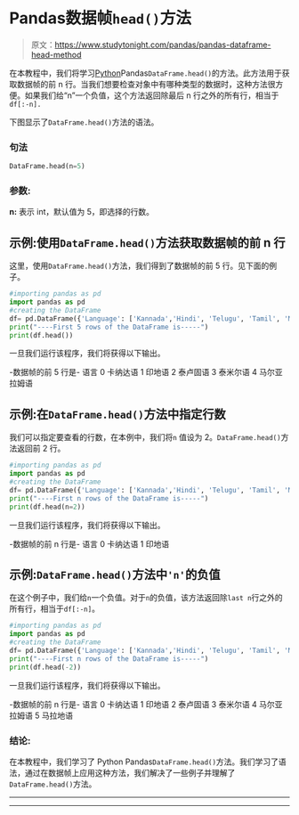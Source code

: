 # Pandas数据帧`head()`方法

> 原文：<https://www.studytonight.com/pandas/pandas-dataframe-head-method>

在本教程中，我们将学习[Python](https://www.studytonight.com/python/getting-started-with-python)Pandas`DataFrame.head()`的方法。此方法用于获取数据帧的前 n 行。当我们想要检查对象中有哪种类型的数据时，这种方法很方便。如果我们给“n”一个负值，这个方法返回除最后 n 行之外的所有行，相当于`df[:-n].`

下图显示了`DataFrame.head()`方法的语法。

### 句法

```py
DataFrame.head(n=5)
```

### 参数:

**n:** 表示 int，默认值为 5，即选择的行数。

## 示例:使用`DataFrame.head()`方法获取数据帧的前 n 行

这里，使用`DataFrame.head()`方法，我们得到了数据帧的前 5 行。见下面的例子。

```py
#importing pandas as pd
import pandas as pd
#creating the DataFrame
df= pd.DataFrame({'Language': ['Kannada','Hindi', 'Telugu', 'Tamil', 'Malyalam','Marathi','Konkani','Tulu']})
print("----First 5 rows of the DataFrame is-----")
print(df.head())
```

一旦我们运行该程序，我们将获得以下输出。

-数据帧的前 5 行是-
语言
0 卡纳达语
1 印地语
2 泰卢固语
3 泰米尔语
4 马尔亚拉姆语

## 示例:在`DataFrame.head()`方法中指定行数

我们可以指定要查看的行数，在本例中，我们将`n` 值设为 2。`DataFrame.head()`方法返回前 2 行。

```py
#importing pandas as pd
import pandas as pd
#creating the DataFrame
df= pd.DataFrame({'Language': ['Kannada','Hindi', 'Telugu', 'Tamil', 'Malyalam','Marathi','Konkani','Tulu']})
print("----First n rows of the DataFrame is-----")
print(df.head(n=2))
```

一旦我们运行该程序，我们将获得以下输出。

-数据帧的前 n 行是-
语言
0 卡纳达语
1 印地语

## 示例:`DataFrame.head()`方法中`'n'`的负值

在这个例子中，我们给`n`一个负值。对于`n`的负值，该方法返回除`last n`行之外的所有行，相当于`df[:-n]`。

```py
#importing pandas as pd
import pandas as pd
#creating the DataFrame
df= pd.DataFrame({'Language': ['Kannada','Hindi', 'Telugu', 'Tamil', 'Malyalam','Marathi','Konkani','Tulu']})
print("----First n rows of the DataFrame is-----")
print(df.head(-2))
```

一旦我们运行该程序，我们将获得以下输出。

-数据帧的前 n 行是-
语言
0 卡纳达语
1 印地语
2 泰卢固语
3 泰米尔语
4 马尔亚拉姆语
5 马拉地语

### 结论:

在本教程中，我们学习了 Python Pandas`DataFrame.head()`方法。我们学习了语法，通过在数据帧上应用这种方法，我们解决了一些例子并理解了 `DataFrame.head()`方法。

* * *

* * *